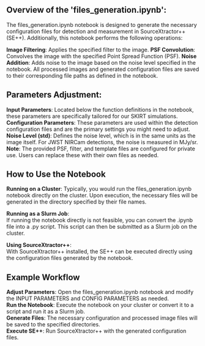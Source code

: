 ## **Overview of the 'files_generation.ipynb'**:
The files_generation.ipynb notebook is designed to generate the necessary configuration files for detection and measurement in SourceXtractor++ (SE++). Additionally, this notebook performs the following operations:

**Image Filtering**: Applies the specified filter to the image.
**PSF Convolution**: Convolves the image with the specified Point Spread Function (PSF).
**Noise Addition**: Adds noise to the image based on the noise level specified in the notebook.
All processed images and generated configuration files are saved to their corresponding file paths as defined in the notebook.

## **Parameters Adjustment**:
**Input Parameters**: Located below the function definitions in the notebook, these parameters are specifically tailored for our SKIRT simulations.\
**Configuration Parameters**: These parameters are used within the detection configuration files and are the primary settings you might need to adjust.\
**Noise Level (std)**: Defines the noise level, which is in the same units as the image itself. For JWST NIRCam detections, the noise is measured in MJy/sr.\
**Note**: The provided PSF, filter, and template files are configured for private use. Users can replace these with their own files as needed.

## **How to Use the Notebook**

**Running on a Cluster**:
Typically, you would run the files_generation.ipynb notebook directly on the cluster. Upon execution, the necessary files will be generated in the directory specified by their file names.

**Running as a Slurm Job**:\
If running the notebook directly is not feasible, you can convert the .ipynb file into a .py script. This script can then be submitted as a Slurm job on the cluster.

**Using SourceXtractor++**:\
With SourceXtractor++ installed, the SE++ can be executed directly using the configuration files generated by the notebook.

## **Example Workflow**
**Adjust Parameters**: Open the files_generation.ipynb notebook and modify the INPUT PARAMETERS and CONFIG PARAMETERS as needed.\
**Run the Notebook**: Execute the notebook on your cluster or convert it to a script and run it as a Slurm job.\
**Generate Files**: The necessary configuration and processed image files will be saved to the specified directories.\
**Execute SE++**: Run SourceXtractor++ with the generated configuration files.
